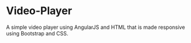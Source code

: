 # Video-Player
A simple video player using AngularJS and HTML that is made responsive using Bootstrap and CSS.
